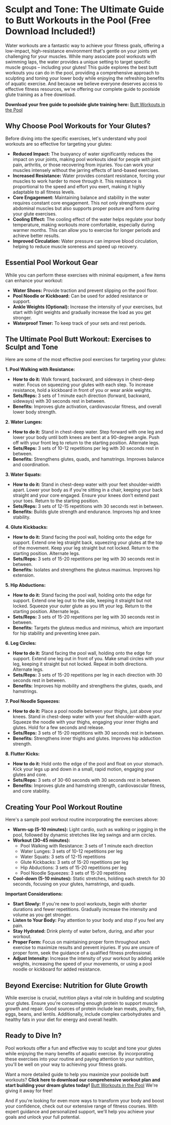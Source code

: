 # Sculpt and Tone: The Ultimate Guide to Butt Workouts in the Pool (Free Download Included!)

Water workouts are a fantastic way to achieve your fitness goals, offering a low-impact, high-resistance environment that's gentle on your joints yet challenging for your muscles. While many associate pool workouts with swimming laps, the water provides a unique setting to target specific muscle groups – including your glutes! This guide explores the best butt workouts you can do in the pool, providing a comprehensive approach to sculpting and toning your lower body while enjoying the refreshing benefits of aquatic exercise. And because we believe everyone deserves access to effective fitness resources, we're offering our complete guide to poolside glute training as a free download.

**Download your free guide to poolside glute training here:** [Butt Workouts in the Pool](https://udemywork.com/butt-workouts-in-the-pool)

## Why Choose Pool Workouts for Your Glutes?

Before diving into the specific exercises, let's understand why pool workouts are so effective for targeting your glutes:

*   **Reduced Impact:** The buoyancy of water significantly reduces the impact on your joints, making pool workouts ideal for people with joint pain, arthritis, or those recovering from injuries. You can work your muscles intensely without the jarring effects of land-based exercises.
*   **Increased Resistance:** Water provides constant resistance, forcing your muscles to work harder to move through it. This resistance is proportional to the speed and effort you exert, making it highly adaptable to all fitness levels.
*   **Core Engagement:** Maintaining balance and stability in the water requires constant core engagement. This not only strengthens your abdominal muscles but also supports proper posture and form during your glute exercises.
*   **Cooling Effect:** The cooling effect of the water helps regulate your body temperature, making workouts more comfortable, especially during warmer months. This can allow you to exercise for longer periods and achieve better results.
*   **Improved Circulation:** Water pressure can improve blood circulation, helping to reduce muscle soreness and speed up recovery.

## Essential Pool Workout Gear

While you can perform these exercises with minimal equipment, a few items can enhance your workout:

*   **Water Shoes:** Provide traction and prevent slipping on the pool floor.
*   **Pool Noodle or Kickboard:** Can be used for added resistance or support.
*   **Ankle Weights (Optional):** Increase the intensity of your exercises, but start with light weights and gradually increase the load as you get stronger.
*   **Waterproof Timer:** To keep track of your sets and rest periods.

## The Ultimate Pool Butt Workout: Exercises to Sculpt and Tone

Here are some of the most effective pool exercises for targeting your glutes:

**1. Pool Walking with Resistance:**

*   **How to do it:** Walk forward, backward, and sideways in chest-deep water. Focus on squeezing your glutes with each step. To increase resistance, hold a kickboard in front of you or wear ankle weights.
*   **Sets/Reps:** 3 sets of 1 minute each direction (forward, backward, sideways) with 30 seconds rest in between.
*   **Benefits:** Improves glute activation, cardiovascular fitness, and overall lower body strength.

**2. Water Lunges:**

*   **How to do it:** Stand in chest-deep water. Step forward with one leg and lower your body until both knees are bent at a 90-degree angle. Push off with your front leg to return to the starting position. Alternate legs.
*   **Sets/Reps:** 3 sets of 10-12 repetitions per leg with 30 seconds rest in between.
*   **Benefits:** Strengthens glutes, quads, and hamstrings. Improves balance and coordination.

**3. Water Squats:**

*   **How to do it:** Stand in chest-deep water with your feet shoulder-width apart. Lower your body as if you're sitting in a chair, keeping your back straight and your core engaged. Ensure your knees don't extend past your toes. Return to the starting position.
*   **Sets/Reps:** 3 sets of 12-15 repetitions with 30 seconds rest in between.
*   **Benefits:** Builds glute strength and endurance. Improves hip and knee stability.

**4. Glute Kickbacks:**

*   **How to do it:** Stand facing the pool wall, holding onto the edge for support. Extend one leg straight back, squeezing your glutes at the top of the movement. Keep your leg straight but not locked. Return to the starting position. Alternate legs.
*   **Sets/Reps:** 3 sets of 15-20 repetitions per leg with 30 seconds rest in between.
*   **Benefits:** Isolates and strengthens the gluteus maximus. Improves hip extension.

**5. Hip Abductions:**

*   **How to do it:** Stand facing the pool wall, holding onto the edge for support. Extend one leg out to the side, keeping it straight but not locked. Squeeze your outer glute as you lift your leg. Return to the starting position. Alternate legs.
*   **Sets/Reps:** 3 sets of 15-20 repetitions per leg with 30 seconds rest in between.
*   **Benefits:** Targets the gluteus medius and minimus, which are important for hip stability and preventing knee pain.

**6. Leg Circles:**

*   **How to do it:** Stand facing the pool wall, holding onto the edge for support. Extend one leg out in front of you. Make small circles with your leg, keeping it straight but not locked. Repeat in both directions. Alternate legs.
*   **Sets/Reps:** 3 sets of 15-20 repetitions per leg in each direction with 30 seconds rest in between.
*   **Benefits:** Improves hip mobility and strengthens the glutes, quads, and hamstrings.

**7. Pool Noodle Squeezes:**

*   **How to do it:** Place a pool noodle between your thighs, just above your knees. Stand in chest-deep water with your feet shoulder-width apart. Squeeze the noodle with your thighs, engaging your inner thighs and glutes. Hold for a few seconds and release.
*   **Sets/Reps:** 3 sets of 15-20 repetitions with 30 seconds rest in between.
*   **Benefits:** Strengthens inner thighs and glutes. Improves hip adduction strength.

**8. Flutter Kicks:**

*   **How to do it:** Hold onto the edge of the pool and float on your stomach. Kick your legs up and down in a small, rapid motion, engaging your glutes and core.
*   **Sets/Reps:** 3 sets of 30-60 seconds with 30 seconds rest in between.
*   **Benefits:** Improves glute and hamstring strength, cardiovascular fitness, and core stability.

## Creating Your Pool Workout Routine

Here's a sample pool workout routine incorporating the exercises above:

*   **Warm-up (5-10 minutes):** Light cardio, such as walking or jogging in the pool, followed by dynamic stretches like leg swings and arm circles.
*   **Workout (30-45 minutes):**
    *   Pool Walking with Resistance: 3 sets of 1 minute each direction
    *   Water Lunges: 3 sets of 10-12 repetitions per leg
    *   Water Squats: 3 sets of 12-15 repetitions
    *   Glute Kickbacks: 3 sets of 15-20 repetitions per leg
    *   Hip Abductions: 3 sets of 15-20 repetitions per leg
    *   Pool Noodle Squeezes: 3 sets of 15-20 repetitions
*   **Cool-down (5-10 minutes):** Static stretches, holding each stretch for 30 seconds, focusing on your glutes, hamstrings, and quads.

**Important Considerations:**

*   **Start Slowly:** If you're new to pool workouts, begin with shorter durations and fewer repetitions. Gradually increase the intensity and volume as you get stronger.
*   **Listen to Your Body:** Pay attention to your body and stop if you feel any pain.
*   **Stay Hydrated:** Drink plenty of water before, during, and after your workout.
*   **Proper Form:** Focus on maintaining proper form throughout each exercise to maximize results and prevent injuries. If you are unsure of proper form, seek the guidance of a qualified fitness professional.
*   **Adjust Intensity:** Increase the intensity of your workout by adding ankle weights, increasing the speed of your movements, or using a pool noodle or kickboard for added resistance.

## Beyond Exercise: Nutrition for Glute Growth

While exercise is crucial, nutrition plays a vital role in building and sculpting your glutes. Ensure you're consuming enough protein to support muscle growth and repair. Good sources of protein include lean meats, poultry, fish, eggs, beans, and lentils. Additionally, include complex carbohydrates and healthy fats in your diet for energy and overall health.

## Ready to Dive In?

Pool workouts offer a fun and effective way to sculpt and tone your glutes while enjoying the many benefits of aquatic exercise. By incorporating these exercises into your routine and paying attention to your nutrition, you'll be well on your way to achieving your fitness goals.

Want a more detailed guide to help you maximize your poolside butt workouts? **Click here to download our comprehensive workout plan and start building your dream glutes today!** [Butt Workouts in the Pool](https://udemywork.com/butt-workouts-in-the-pool) We're giving it away for free!

And if you're looking for even more ways to transform your body and boost your confidence, check out our extensive range of fitness courses. With expert guidance and personalized support, we'll help you achieve your goals and unlock your full potential.

